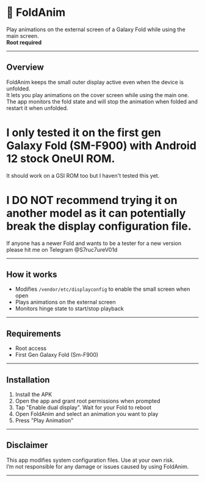 # 📱 FoldAnim

Play animations on the external screen of a Galaxy Fold while using the main screen.  
**Root required**

---

## Overview
FoldAnim keeps the small outer display active even when the device is unfolded.  
It lets you play animations on the cover screen while using the main one.  
The app monitors the fold state and will stop the animation when folded and restart it when unfolded.  

# I only tested it on the first gen Galaxy Fold (SM-F900) with Android 12 stock OneUI ROM.
It should work on a GSI ROM too but I haven't tested this yet.

# I DO NOT recommend trying it on another model as it can potentially break the display configuration file.
If anyone has a newer Fold and wants to be a tester for a new version please hit me on Telegram @S7ruc7ureV01d

---

## How it works
- Modifies `/vendor/etc/displayconfig` to enable the small screen when open  
- Plays animations on the external screen  
- Monitors hinge state to start/stop playback  

---

## Requirements
- Root access  
- First Gen Galaxy Fold (Sm-F900)  

---

## Installation
1. Install the APK
2. Open the app and grant root permissions when prompted  
3. Tap "Enable dual display". Wait for your Fold to reboot
4. Open FoldAnim and select an animation you want to play
5. Press "Play Animation"

---

## Disclaimer
This app modifies system configuration files. Use at your own risk.  
I’m not responsible for any damage or issues caused by using FoldAnim.

---
